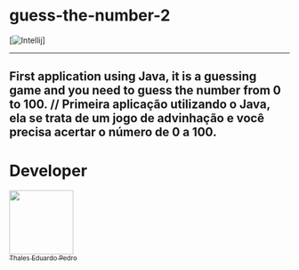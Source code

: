 # guess-the-number-2

[![Intellij](https://img.shields.io/badge/IntelliJ_IDEA-000000.svg?style=for-the-badge&logo=intellij-idea&logoColor=white)]

---

First application using Java, it is a guessing game and you need to guess the number from 0 to 100. // Primeira aplicação utilizando o Java, ela se trata de um jogo de advinhação e você precisa acertar o número de 0 a 100.
---

# Developer
 [<img loading="lazy" src="https://avatars.githubusercontent.com/u/89024257?v=4" width=115><br><sub>Thales Eduardo Pedro</sub>](https://github.com/thales32k0)
 
